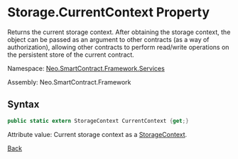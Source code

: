 # Storage.CurrentContext Property

Returns the current storage context. After obtaining the storage context, the object can be passed as an argument to other contracts (as a way of authorization), allowing other contracts to perform read/write operations on the persistent store of the current contract.

Namespace: [Neo.SmartContract.Framework.Services](../index.md)

Assembly: Neo.SmartContract.Framework

## Syntax

```cs
public static extern StorageContext CurrentContext {get;}
```

Attribute value: Current storage context as a [StorageContext](../StorageContext.md).



[Back](index.md)
